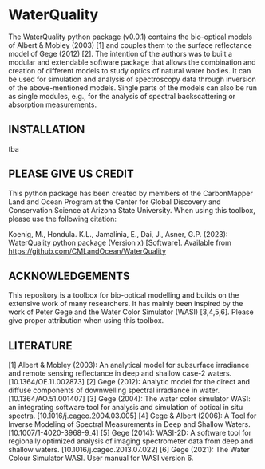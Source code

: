 # WaterQuality

The WaterQuality python package (v0.0.1) contains the bio-optical models of Albert & Mobley (2003) [1] and couples them to the surface reflectance model of Gege (2012) [2]. The intention of the authors was to built a modular and extendable software package that allows the combination and creation of different models to study optics of natural water bodies. It can be used for simulation and analysis of spectroscopy data through inversion of the above-mentioned models. Single parts of the models can also be run as single modules, e.g., for the analysis of spectral backscattering or absorption measurements.

## INSTALLATION
tba

## PLEASE GIVE US CREDIT
This python package has been created by members of the CarbonMapper Land and Ocean Program at the Center for Global Discovery and Conservation Science at Arizona State University. When using this toolbox, please use the following citation:

Koenig, M., Hondula. K.L., Jamalinia, E., Dai, J., Asner, G.P. (2023): WaterQuality python package (Version x) [Software]. Available from https://github.com/CMLandOcean/WaterQuality

## ACKNOWLEDGEMENTS
This repository is a toolbox for bio-optical modelling and builds on the extensive work of many researchers. It has mainly been inspired by the work of Peter Gege and the Water Color Simulator (WASI) [3,4,5,6]. Please give proper attribution when using this toolbox.

## LITERATURE
[1] Albert & Mobley (2003): An analytical model for subsurface irradiance and remote sensing reflectance in deep and shallow case-2 waters. [10.1364/OE.11.002873]
[2] Gege (2012): Analytic model for the direct and diffuse components of downwelling spectral irradiance in water. [10.1364/AO.51.001407]
[3] Gege (2004): The water color simulator WASI: an integrating software tool for analysis and simulation of optical in situ spectra. [10.1016/j.cageo.2004.03.005]
[4] Gege & Albert (2006): A Tool for Inverse Modeling of Spectral Measurements in Deep and Shallow Waters. [10.1007/1-4020-3968-9_4]
[5] Gege (2014): WASI-2D: A software tool for regionally optimized analysis of imaging spectrometer data from deep and shallow waters. [10.1016/j.cageo.2013.07.022]
[6] Gege (2021): The Water Colour Simulator WASI. User manual for WASI version 6.